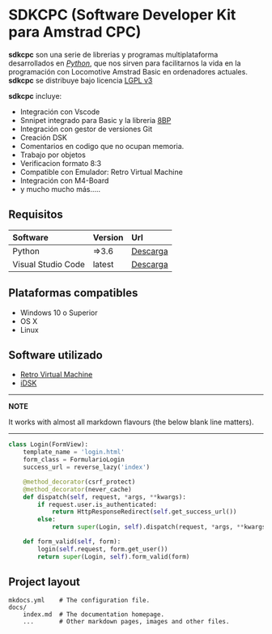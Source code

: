 # SDKCPC (Software Developer Kit para Amstrad CPC)

**sdkcpc** son una serie de librerias y programas multiplataforma desarrollados en *[Python](https://www.python.org/downloads/)*, que nos sirven para facilitarnos la vida en la programación con Locomotive Amstrad Basic en ordenadores actuales. **sdkcpc** se distribuye bajo licencia [LGPL v3](license.md)

**sdkcpc** incluye: 

- Integración con Vscode
- Snnipet integrado para Basic y la libreria [8BP](https://github.com/jjaranda13/8BP)
- Integración con gestor de versiones Git
- Creación DSK
- Comentarios en codigo que no ocupan memoria.
- Trabajo por objetos
- Verificacion formato 8:3
- Compatible con Emulador: Retro Virtual Machine
- Integración con M4-Board
- y mucho mucho más.....


## Requisitos

| Software  | Version  | Url |
|:----------|:----------|:----------|
| Python    | =>3.6    | [Descarga](https://www.python.org/downloads/)    |
| Visual Studio Code    | latest   | [Descarga](https://code.visualstudio.com/download)    |

## Plataformas compatibles

- Windows 10 o Superior
- OS X
- Linux

## Software utilizado


- [Retro Virtual Machine](https://www.retrovirtualmachine.org/)
- [iDSK](https://github.com/cpcsdk/idsk)


---
**NOTE**

It works with almost all markdown flavours (the below blank line matters).

---

```python
class Login(FormView):
    template_name = 'login.html'
    form_class = FormularioLogin
    success_url = reverse_lazy('index')

    @method_decorator(csrf_protect)
    @method_decorator(never_cache)
    def dispatch(self, request, *args, **kwargs):
        if request.user.is_authenticated:
            return HttpResponseRedirect(self.get_success_url())
        else:
            return super(Login, self).dispatch(request, *args, **kwargs)

    def form_valid(self, form):
        login(self.request, form.get_user())
        return super(Login, self).form_valid(form)
```

## Project layout

    mkdocs.yml    # The configuration file.
    docs/
        index.md  # The documentation homepage.
        ...       # Other markdown pages, images and other files.
